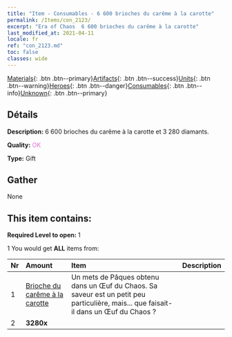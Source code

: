 ```yaml
---
title: "Item - Consumables - 6 600 brioches du carême à la carotte"
permalink: /Items/con_2123/
excerpt: "Era of Chaos  6 600 brioches du carême à la carotte"
last_modified_at: 2021-04-11
locale: fr
ref: "con_2123.md"
toc: false
classes: wide
---
```

 [Materials](/fr/Items/){: .btn .btn--primary}[Artifacts](/fr/Items/Artifacts/){: .btn .btn--success}[Units](/fr/Items/Units/){: .btn .btn--warning}[Heroes](/fr/Items/Heroes/){: .btn .btn--danger}[Consumables](/fr/Items/Consumables/){: .btn .btn--info}[Unknown](/fr/Items/Unknown/){: .btn .btn--primary}

## Détails
 **Description:** 6 600 brioches du carême à la carotte et 3 280 diamants.

 **Quality:** <span style="color: #DA70D6">OK</span>

 **Type:** Gift

## Gather

  None

## This item contains:

 **Required Level to open:** 1

 1 You would get **ALL** items  from:

  | Nr | Amount |     Item    | Description |
  |:---|:-------|:------------|:-----------:|
  | 1 | [Brioche du carême à la carotte](/fr/Items/con_2119/) | Un mets de Pâques obtenu dans un Œuf du Chaos. Sa saveur est un petit peu particulière, mais... que faisait-il dans un Œuf du Chaos ? | 
  | 2 |  **3280x** | <i class="fas fa-gem"/> |  | 
